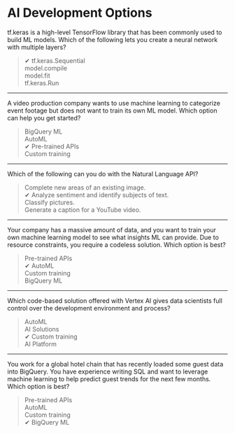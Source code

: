 # AI Development Options
tf.keras is a high-level TensorFlow library that has been commonly used to build ML models. Which of the following lets you create a neural network with multiple layers?
>✔ tf.keras.Sequential </br>
model.compile </br>
model.fit </br>
tf.keras.Run
---
A video production company wants to use machine learning to categorize event footage but does not want to train its own ML model. Which option can help you get started?
>BigQuery ML </br>
AutoML </br>
✔ Pre-trained APIs </br>
Custom training
---
Which of the following can you do with the Natural Language API?
> Complete new areas of an existing image. </br>
✔ Analyze sentiment and identify subjects of text. </br>
Classify pictures. </br>
Generate a caption for a YouTube video.
---
Your company has a massive amount of data, and you want to train your own machine learning model to see what insights ML can provide. Due to resource constraints, you require a codeless solution. Which option is best?
>Pre-trained APIs </br>
✔ AutoML </br>
Custom training </br>
BigQuery ML
---
Which code-based solution offered with Vertex AI gives data scientists full control over the development environment and process?
>AutoML </br>
AI Solutions </br>
✔ Custom training </br>
AI Platform
---
You work for a global hotel chain that has recently loaded some guest data into BigQuery. You have experience writing SQL and want to leverage machine learning to help predict guest trends for the next few months. Which option is best?
>Pre-trained APIs </br>
AutoML </br>
Custom training </br>
✔ BigQuery ML </br>